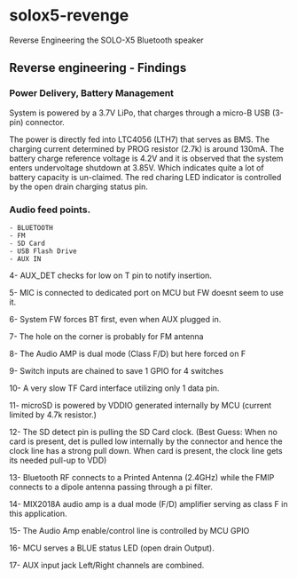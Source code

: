 # solox5-revenge
Reverse Engineering the SOLO-X5 Bluetooth speaker

## Reverse engineering - Findings

### Power Delivery, Battery Management
System is powered by a 3.7V LiPo, that charges through a micro-B USB (3-pin) connector.

The power is directly fed into LTC4056 (LTH7) that serves as BMS. The charging current determined by PROG resistor (2.7k) is around 130mA. The battery charge reference voltage is 4.2V and it is observed that the system enters undervoltage shutdown at 3.85V. Which indicates quite a lot of battery capacity is un-claimed. The red charing LED indicator is controlled by the open drain charging status pin.

### Audio feed points.

    - BLUETOOTH
    - FM
    - SD Card
    - USB Flash Drive
    - AUX IN


4- AUX_DET checks for low on T pin to notify insertion.

5- MIC is connected to dedicated port on MCU but FW doesnt seem to use it.

6- System FW forces BT first, even when AUX plugged in.

7- The hole on the corner is probably for FM antenna

8- The Audio AMP is dual mode (Class F/D) but here forced on F

9- Switch inputs are chained to save 1 GPIO for 4 switches

10- A very slow TF Card interface utilizing only 1 data pin.

11- microSD is powered by VDDIO generated internally by MCU (current limited by 4.7k resistor.)

12- The SD detect pin is pulling the SD Card clock. (Best Guess: When no card is present, det is pulled low internally by the connector and hence the clock line has a strong pull down. When card is present, the clock line gets its needed pull-up to VDD)

13- Bluetooth RF connects to a Printed Antenna (2.4GHz) while the FMIP connects to a dipole antenna passing through a pi filter.

14- MIX2018A audio amp is a dual mode (F/D) amplifier serving as class F in this application.

15- The Audio Amp enable/control line is controlled by MCU GPIO

16- MCU serves a BLUE status LED (open drain Output).

17- AUX input jack Left/Right channels are combined.

